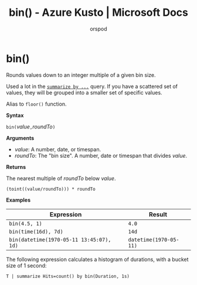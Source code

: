 ﻿---
title: bin() - Azure Kusto | Microsoft Docs
description: This article describes bin() in Azure Kusto.
author: orspod
ms.author: v-orspod
ms.reviewer: mblythe
ms.service: kusto
ms.topic: reference
ms.date: 09/24/2018
---
# bin()

Rounds values down to an integer multiple of a given bin size. 

Used a lot in the [`summarize by ...`](./summarizeoperator.md) query. 
If you have a scattered set of values, they will be grouped into a smaller set of specific values.

Alias to `floor()` function.

**Syntax**

`bin(`*value*`,`*roundTo*`)`

**Arguments**

* *value*: A number, date, or timespan. 
* *roundTo*: The "bin size". A number, date or timespan that divides *value*. 

**Returns**

The nearest multiple of *roundTo* below *value*.  
 
 `(toint((value/roundTo))) * roundTo`

**Examples**

Expression | Result
---|---
`bin(4.5, 1)` | `4.0`
`bin(time(16d), 7d)` | `14d`
`bin(datetime(1970-05-11 13:45:07), 1d)`|  `datetime(1970-05-11)`


The following expression calculates a histogram of durations,
with a bucket size of 1 second:

```kusto
T | summarize Hits=count() by bin(Duration, 1s)
```
